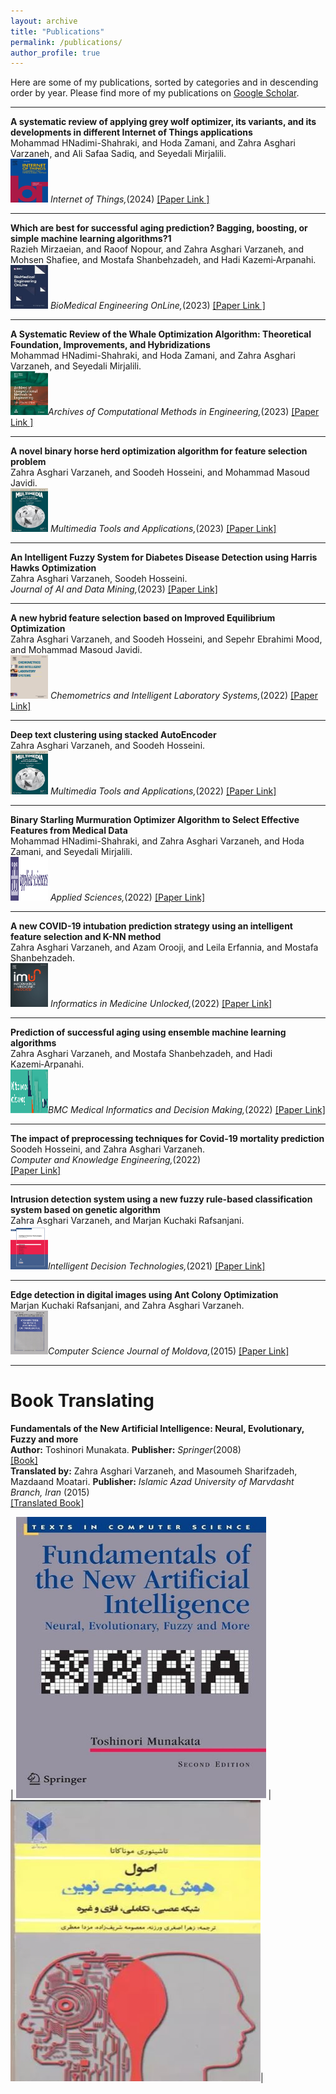 ```yaml
---
layout: archive
title: "Publications"
permalink: /publications/
author_profile: true
---
```

Here are some of my publications, sorted by categories and in descending order by year. Please find more of my publications on [Google Scholar](https://scholar.google.com/citations?user=dH-0GtkAAAAJ&hl=en).<br>
<hr>

**A systematic review of applying grey wolf optimizer, its variants,
and its developments in different Internet of Things applications**<br>
 Mohammad HNadimi-Shahraki, and Hoda Zamani, and Zahra Asghari Varzaneh, and Ali Safaa Sadiq, and Seyedali Mirjalili.<br>
<img src='/images/IoT.jpg' width="60" height="70" > _Internet of Things,_(2024) 
[[Paper Link ]](https://www.sciencedirect.com/science/article/abs/pii/S2542660524000775)
<hr>

**Which are best for successful aging prediction? Bagging, boosting, or simple machine learning algorithms?1**<br>
Razieh Mirzaeian, and Raoof Nopour, and Zahra Asghari Varzaneh, and Mohsen Shafiee, and Mostafa Shanbehzadeh, and Hadi Kazemi‑Arpanahi.<br>
<img src='/images/BMC2.jpg' width="60" height="70" > _BioMedical Engineering OnLine,_(2023) 
[[Paper Link ]](https://link.springer.com/article/10.1186/s12938-023-01140-9)
<hr>

**A Systematic Review of the Whale Optimization Algorithm: Theoretical Foundation, Improvements, and Hybridizations**<br>
 Mohammad HNadimi-Shahraki, and Hoda Zamani, and Zahra Asghari Varzaneh, and Seyedali Mirjalili.<br>
 <img src='/images/Arch.jpg' width="60" height="70" >_Archives of Computational Methods in Engineering,_(2023) 
[[Paper Link ]](https://link.springer.com/article/10.1007/s11831-023-09928-7)
<hr>

**A novel binary horse herd optimization algorithm for feature selection problem**<br>
Zahra Asghari Varzaneh, and Soodeh Hosseini, and Mohammad Masoud Javidi.<br>
<img src='/images/MTA.jpg' width="60" height="70" > _Multimedia Tools and Applications,_(2023) 
[[Paper Link] ](https://link.springer.com/article/10.1007/s11042-023-15023-7)
<hr>

**An Intelligent Fuzzy System for Diabetes Disease Detection using Harris Hawks Optimization**<br>
 Zahra Asghari Varzaneh, Soodeh Hosseini.<br>
_Journal of AI and Data Mining,_(2023) 
[[Paper Link] ](https://jad.shahroodut.ac.ir/article_2753.html)
<hr>

**A new hybrid feature selection based on Improved Equilibrium Optimization**<br>
Zahra Asghari Varzaneh, and Soodeh Hosseini, and Sepehr Ebrahimi Mood, and  Mohammad Masoud Javidi.<br>
<img src='/images/Chemi.jpg' width="60" height="70" > _Chemometrics and Intelligent Laboratory Systems,_(2022) 
[[Paper Link] ](https://www.sciencedirect.com/science/article/abs/pii/S0169743922001290)
<hr>

**Deep text clustering using stacked AutoEncoder**<br>
Zahra Asghari Varzaneh, and Soodeh Hosseini.<br>
<img src='/images/MTA.jpg' width="60" height="70" > _Multimedia Tools and Applications,_(2022) 
[[Paper Link] ](https://link.springer.com/article/10.1007/s11042-022-12155-0)
<hr>

**Binary Starling Murmuration Optimizer Algorithm to Select Effective Features from Medical Data**<br>
Mohammad HNadimi-Shahraki, and Zahra Asghari Varzaneh, and Hoda Zamani, and Seyedali Mirjalili.<br>
<img src='/images/AS.png' width="60" height="70" > _Applied Sciences,_(2022) 
[[Paper Link] ](https://www.mdpi.com/2076-3417/13/1/564)
<hr>

**A new COVID-19 intubation prediction strategy using an intelligent feature selection and K-NN method**<br>
Zahra Asghari Varzaneh, and Azam Orooji, and Leila Erfannia, and Mostafa Shanbehzadeh.<br>
<img src='/images/inf.jpg' width="60" height="70" > _Informatics in Medicine Unlocked,_(2022) 
[[Paper Link] ](https://www.sciencedirect.com/science/article/pii/S2352914821002884)
<hr>

**Prediction of successful aging using ensemble machine learning algorithms**<br>
Zahra Asghari Varzaneh, and Mostafa Shanbehzadeh, and Hadi Kazemi‑Arpanahi.<br>
 <img src='/images/BMC.png' width="60" height="70" >_BMC Medical Informatics and Decision Making,_(2022) 
[[Paper Link] ](https://link.springer.com/article/10.1186/s12911-022-02001-6)
<hr>

**The impact of preprocessing techniques for Covid-19 mortality prediction**<br>
 Soodeh Hosseini, and Zahra Asghari Varzaneh.<br>
_Computer and Knowledge Engineering,_(2022)<br> 
[[Paper Link] ](https://cke.um.ac.ir/article_42777.html)
<hr>

**Intrusion detection system using a new fuzzy rule-based classification system based on genetic algorithm**<br>
Zahra Asghari Varzaneh, and Marjan Kuchaki Rafsanjani.<br>
 <img src='/images/IDT.jpg' width="60" height="70" >_Intelligent Decision Technologies,_(2021) 
[[Paper Link] ](https://content.iospress.com/articles/intelligent-decision-technologies/idt200036)
<hr>

**Edge detection in digital images using Ant Colony Optimization**<br>
 Marjan Kuchaki Rafsanjani, and Zahra Asghari Varzaneh.<br>
 <img src='/images/CSJM.jpg' width="60" height="70" >_Computer Science Journal of Moldova,_(2015) 
[[Paper Link] ](https://ibn.idsi.md/vizualizare_articol/40697)
<hr>

Book Translating
=====
**Fundamentals of the New Artificial Intelligence: Neural, Evolutionary, Fuzzy and more**<br>
   **Author:** Toshinori Munakata. **Publisher:** _Springer_(2008)<br>
   [[Book] ](https://link.springer.com/book/10.1007/978-1-84628-839-5)<br>
   **Translated by:** Zahra Asghari Varzaneh, and Masoumeh Sharifzadeh, Mazdaand Moatari. **Publisher:** _Islamic Azad University of Marvdasht Branch, Iran_ (2015) <br> 
[[Translated Book]](https://press.marvdasht.iau.ir/book_102.html)


| <img src='/images/Book.jpg' width="400" height="450" text-align="center"> | <img src='/images/Boob2.JPG' width="400" height="450">|

